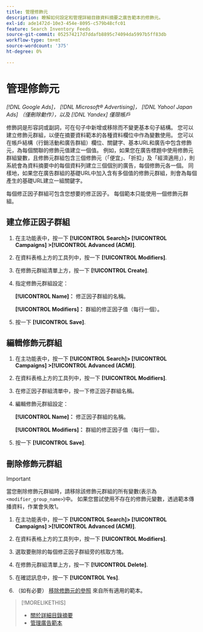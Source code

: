 ```yaml
---
title: 管理修飾元
description: 瞭解如何設定和管理詳細目錄資料摘要之廣告範本的修飾元。
exl-id: ade1472d-10e3-454e-8095-c579b48cfc01
feature: Search Inventory Feeds
source-git-commit: 052574217d7ddafb8895c74094da5997b5ff83db
workflow-type: tm+mt
source-wordcount: '375'
ht-degree: 0%

---
```


# 管理修飾元

*[!DNL Google Ads]， [!DNL Microsoft® Advertising]， [!DNL Yahoo! Japan Ads] （僅刪除動作），以及 [!DNL Yandex] 僅限帳戶*

修飾詞是形容詞或副詞，可在句子中新增或移除而不變更基本句子結構。 您可以建立修飾元群組，以便在摘要資料範本的各種資料欄位中作為變數使用。 您可以在帳戶結構（行銷活動和廣告群組）欄位、關鍵字、基本URL和廣告中包含修飾元，為每個關聯的修飾元值建立一個值。 例如，如果您在廣告標題中使用修飾元群組變數，且修飾元群組包含三個修飾元（「便宜」、「折扣」及「經濟適用」），則系統會為資料摘要中的每個資料列建立三個個別的廣告，每個修飾元各一個。 同樣地，如果您在廣告群組的基礎URL中加入含有多個值的修飾元群組，則會為每個產生的基礎URL建立一組關鍵字。

每個修正因子群組可包含您想要的修正因子。 每個範本只能使用一個修飾元群組。

## 建立修正因子群組

1. 在主功能表中，按一下 **[!UICONTROL Search]> [!UICONTROL Campaigns] >[!UICONTROL Advanced (ACM)]**.

1. 在資料表格上方的工具列中，按一下 **[!UICONTROL Modifiers]**.

1. 在修飾元群組清單上方，按一下 **[!UICONTROL Create]**.

1. 指定修飾元群組設定：

   **[!UICONTROL Name]：** 修正因子群組的名稱。

   **[!UICONTROL Modifiers]：** 群組的修正因子值（每行一個）。

1. 按一下 **[!UICONTROL Save]**.

## 編輯修飾元群組

1. 在主功能表中，按一下 **[!UICONTROL Search]> [!UICONTROL Campaigns] >[!UICONTROL Advanced (ACM)]**.

1. 在資料表格上方的工具列中，按一下 **[!UICONTROL Modifiers]**.

1. 在修正因子群組清單中，按一下修正因子群組名稱。

1. 編輯修飾元群組設定：

   **[!UICONTROL Name]：** 修正因子群組的名稱。

   **[!UICONTROL Modifiers]：** 群組的修正因子值（每行一個）。

1. 按一下 **[!UICONTROL Save]**.

## 刪除修飾元群組

>[!IMPORTANT]
>
>當您刪除修飾元群組時，請移除該修飾元群組的所有變數(表示為 `<modifier_group_name>`)中。 如果您嘗試使用不存在的修飾元變數，透過範本傳播資料，作業會失敗1。

1. 在主功能表中，按一下 **[!UICONTROL Search]> [!UICONTROL Campaigns] >[!UICONTROL Advanced (ACM)]**.

1. 在資料表格上方的工具列中，按一下 **[!UICONTROL Modifiers]**.

1. 選取要刪除的每個修正因子群組旁的核取方塊。

1. 在修飾元群組清單上方，按一下 **[!UICONTROL Delete]**.

1. 在確認訊息中，按一下 **[!UICONTROL Yes]**.

1. （如有必要） [移除修飾元的參照](/help/search-social-commerce/campaign-management/inventory-feeds/ad-templates/ad-template-manage.md) 來自所有適用的範本。

>[!MORELIKETHIS]
>
>* [關於詳細目錄摘要](/help/search-social-commerce/campaign-management/inventory-feeds/inventory-feeds-about.md)
>* [管理廣告範本](/help/search-social-commerce/campaign-management/inventory-feeds/ad-templates/ad-template-manage.md)
